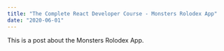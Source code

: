 ```yaml
---
title: "The Complete React Developer Course - Monsters Rolodex App"
date: "2020-06-01"
---
```


This is a post about the Monsters Rolodex App.
